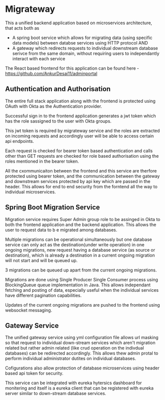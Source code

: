 # Migrateway

This a unified backend application based on microservices architecture, that acts both as 
* A spring boot service which allows for migrating data (using specific data models) between databse services using HTTP protocol
AND
* A gateway which redirects requests to individual downstream database serivce from the same domain, without requiring users to independantly interact with each service

The React based frontend for this application can be found here - https://github.com/AnkurDesai11/adminportal

## Authentication and Authorisation

The entire full stack application along with the frontend is protected using OAuth with Okta as the Authentication provider. 

Successful sign in to the frontend application generates a jwt token which has the role sassigned to the user with Okta groups. 

This jwt token is required by migrateway service and the roles are extracted on incoming requests and accordingly user will be able to access certain api endpoints.

Each request is checked for bearer token based authentication and calls other than GET requests are checked for role based authorisation using the roles mentioned in the bearer token.

All the cxommunicaiton between the frontend and this service are therfore protected using bearer token, and the communication between the gateway and downstream services protected by api key which are passed in the header. This allows for end to end security from the forntend all the way to individual microservices.

## Spring Boot Migration Service

Migration service requires Super Admin group role to be assinged in Okta to both the frontend application and the backend application. This allows the user to request data to b e migrated among databases. 

Multiple migrations can be operational simultaneously but one database service can only act as the destination(under write operation) in one ongoing migrations, new request having a database service (as source or destination), which is already a destination in a current ongoing migration will not start and will be queued up.

3 migrations can be queued up apart from the current ongoing migrations.

Migrations are done using Single Producer Single Consumer process using BlockingQueue queue implementation in Java. This allows independant fetching and posting of data, especially useful when the individual services have different pagination capabilities.

Updates of the current ongoing migrations are pushed to the frontend using websocket messaging.

## Gateway Service

The unified gateway service using yml configuration file allows url masking so that request to individual down-stream services which aren't migration related but rather admin related (like crud operation on the indivdual databases) can be redirected accordingly. This allows thew admin protal to perform individual administrator dutites on individual databases.

Cofigurations also allow protection of database microservices using header based api token for security.

This service can be integrated with eureka hytersics dashboard for monitering and itself is a eureka client that can be registered with eureka server similar to down-stream database services.
